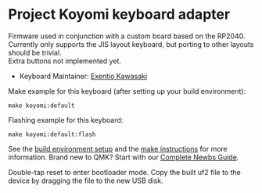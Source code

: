 # Project Koyomi keyboard adapter

Firmware used in conjunction with a custom board based on the RP2040.  
Currently only supports the JIS layout keyboard, but porting to other layouts
should be trivial.  
Extra buttons not implemented yet.  

* Keyboard Maintainer: [Exentio Kawasaki](https://github.com/Exentio)

Make example for this keyboard (after setting up your build environment):

    make koyomi:default

Flashing example for this keyboard:

    make koyomi:default:flash

See the [build environment setup](https://docs.qmk.fm/#/getting_started_build_tools) and the [make instructions](https://docs.qmk.fm/#/getting_started_make_guide) for more information. Brand new to QMK? Start with our [Complete Newbs Guide](https://docs.qmk.fm/#/newbs).

Double-tap reset to enter bootloader mode. Copy the built uf2 file to the device by dragging the file to the new USB disk.